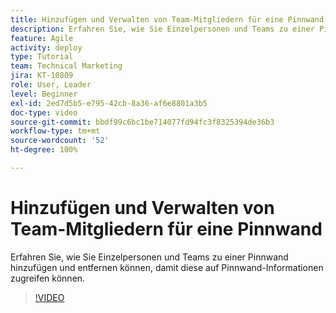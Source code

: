 ```yaml
---
title: Hinzufügen und Verwalten von Team-Mitgliedern für eine Pinnwand
description: Erfahren Sie, wie Sie Einzelpersonen und Teams zu einer Pinnwand hinzufügen und entfernen können, damit diese auf Pinnwand-Informationen zugreifen können.
feature: Agile
activity: deploy
type: Tutorial
team: Technical Marketing
jira: KT-10809
role: User, Leader
level: Beginner
exl-id: 2ed7d5b5-e795-42cb-8a36-af6e8801a3b5
doc-type: video
source-git-commit: bbdf99c6bc1be714077fd94fc3f8325394de36b3
workflow-type: tm+mt
source-wordcount: '52'
ht-degree: 100%

---
```


# Hinzufügen und Verwalten von Team-Mitgliedern für eine Pinnwand

Erfahren Sie, wie Sie Einzelpersonen und Teams zu einer Pinnwand hinzufügen und entfernen können, damit diese auf Pinnwand-Informationen zugreifen können.

>[!VIDEO](https://video.tv.adobe.com/v/3423041/?quality=12&learn=on&enablevpops=1&captions=ger)
